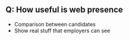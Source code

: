 Q: How useful is web presence
---------

* Comparison between candidates
* Show real stuff that employers can see